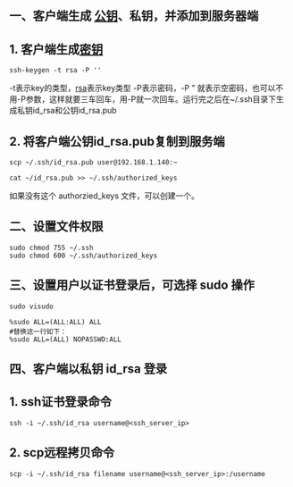 

## 一、客户端生成 [公钥](https://so.csdn.net/so/search?q=%E5%85%AC%E9%92%A5&spm=1001.2101.3001.7020)、私钥，并添加到服务器端

## 1\. 客户端生成[密钥](https://so.csdn.net/so/search?q=%E5%AF%86%E9%92%A5&spm=1001.2101.3001.7020)

```
ssh-keygen -t rsa -P ''
```

\-t表示key的类型，[rsa](https://so.csdn.net/so/search?q=rsa&spm=1001.2101.3001.7020)表示key类型 -P表示密码，-P ” 就表示空密码，也可以不用-P参数，这样就要三车回车，用-P就一次回车。运行完之后在~/.ssh目录下生成私钥id\_rsa和公钥id\_rsa.pub

## 2\. 将客户端公钥id\_rsa.pub复制到服务端

```
scp ~/.ssh/id_rsa.pub user@192.168.1.140:~
```

```
cat ~/id_rsa.pub >> ~/.ssh/authorized_keys
```

如果没有这个 authorzied\_keys 文件，可以创建一个。

## 二、设置文件权限

```
sudo chmod 755 ~/.ssh
sudo chmod 600 ~/.ssh/authorized_keys 
```

## 三、设置用户以证书登录后，可选择 sudo 操作

```
sudo visudo

%sudo ALL=(ALL:ALL) ALL
#替换这一行如下：
%sudo ALL=(ALL) NOPASSWD:ALL 
```

## 四、客户端以私钥 id\_rsa 登录

## 1\. ssh证书登录命令

```
ssh -i ~/.ssh/id_rsa username@<ssh_server_ip>
```

## 2\. scp远程拷贝命令

```
scp -i ~/.ssh/id_rsa filename username@<ssh_server_ip>:/username
```